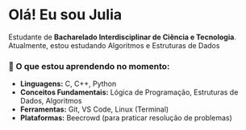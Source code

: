 # Olá! Eu sou Julia

Estudante de **Bacharelado Interdisciplinar de Ciência e Tecnologia**. 
Atualmente, estou estudando Algoritmos e Estruturas de Dados

### 🌱 O que estou aprendendo no momento:

* **Linguagens:** C, C++, Python
* **Conceitos Fundamentais:** Lógica de Programação, Estruturas de Dados, Algoritmos
* **Ferramentas:** Git, VS Code, Linux (Terminal)
* **Plataformas:** Beecrowd (para praticar resolução de problemas)
